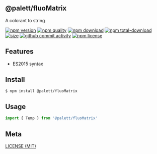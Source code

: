 ## @palett/fluoMatrix
A colorant to string

[![npm version][npm-image]][npm-url]
[![npm quality][quality-image]][quality-url]
[![npm download][download-image]][npm-url]
[![npm total-download][total-download-image]][npm-url]
[![size][size]][size-url]
[![github commit activity][commit-image]][github-url]
[![npm license][license-image]][npm-url]

[//]: <> (Shields)
[npm-image]: https://img.shields.io/npm/v/@palett/fluo.svg?style=flat-square
[quality-image]: http://npm.packagequality.com/shield/@palett/fluo.svg?style=flat-square
[download-image]: https://img.shields.io/npm/dm/@palett/fluo.svg?style=flat-square
[total-download-image]:https://img.shields.io/npm/dt/@palett/fluo.svg?style=flat-square
[license-image]: https://img.shields.io/npm/l/@palett/fluo.svg?style=flat-square
[commit-image]: https://img.shields.io/github/commit-activity/y/hoyeungw/@palett/fluo?style=flat-square
[size]: https://packagephobia.now.sh/badge?p=@palett/fluo

[//]: <> (Link)
[npm-url]: https://npmjs.org/package/@palett/fluo
[quality-url]: http://packagequality.com/#?package=@palett/fluo
[github-url]: https://github.com/hoyeungw/@palett/fluo
[size-url]: https://packagephobia.now.sh/result?p=@palett/fluo

## Features

- ES2015 syntax

## Install
```console
$ npm install @palett/fluoMatrix
```

## Usage
```js
import { Temp } from '@palett/fluoMatrix'
```

## Meta
[LICENSE (MIT)](/LICENSE)
